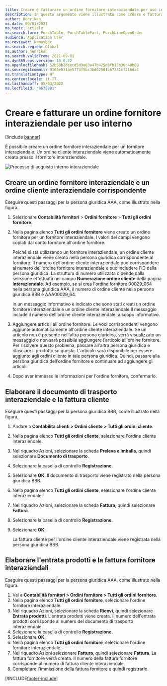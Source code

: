 ```yaml
---
title: Creare e fatturare un ordine fornitore interaziendale per uso interno
description: In questo argomento viene illustrato come creare e fatturare un ordine fornitore interaziendale per uso interno
author: Henrikan
ms.date: 09/01/2021
ms.topic: article
ms.search.form: PurchTable, PurchTablePart, PurchLineOpenOrder
audience: Application User
ms.reviewer: kamaybac
ms.search.region: Global
ms.author: henrikan
ms.search.validFrom: 2021-09-01
ms.dyn365.ops.version: 10.0.22
ms.openlocfilehash: 52b58b2dcecd5d9a83a47b425d6fb13b36c40b60
ms.sourcegitcommit: 9166e531ae5773f5bc3bd02501b67331cf216da4
ms.translationtype: HT
ms.contentlocale: it-IT
ms.lasthandoff: 05/03/2022
ms.locfileid: "8675881"
---
```

# <a name="create-and-invoice-an-intercompany-purchase-order-for-internal-use"></a>Creare e fatturare un ordine fornitore interaziendale per uso interno

[!include [banner](../../includes/banner.md)]

È possibile creare un ordine fornitore interaziendale per un fornitore interaziendale. Un ordine cliente interaziendale viene automaticamente creato presso il fornitore interaziendale.

![Processo di acquisto interno interaziendale](media/intercompanypurchaseprocess.png)

## <a name="create-an-intercompany-purchase-order-and-a-corresponding-intercompany-sales-order"></a>Creare un ordine fornitore interaziendale e un ordine cliente interaziendale corrispondente

Eseguire questi passaggi per la persona giuridica AAA, come illustrato nella figura.

1. Selezionare **Contabilità fornitori** \> **Ordini fornitore** \> **Tutti gli ordini fornitore**.
1. Nella pagina elenco **Tutti gli ordini fornitore** viene creato un ordine fornitore per un fornitore interaziendale. I valori dei campi vengono copiati dal conto fornitore all'ordine fornitore.

    Poiché si sta utilizzando un fornitore interaziendale, un ordine cliente interaziendale viene creato nella persona giuridica corrispondente al fornitore. Il numero dell'ordine cliente interaziendale può corrispondere al numero dell'ordine fornitore interaziendale e può includere l'ID della persona giuridica. La struttura di numero utilizzata dipende dalla selezione effettuata nel campo **Numerazione ordine cliente** della pagina **Interaziendale**. Ad esempio, se si crea l'ordine fornitore 00029\_064 nella persona giuridica AAA, il numero di ordine cliente nella persona giuridica BBB è AAA00029\_64.

    In un messaggio informativo è indicato che sono stati creati un ordine fornitore interaziendale e un ordine cliente interaziendale Il messaggio include il numero dell'ordine cliente interaziendale, a scopo informativo.

1. Aggiungere articoli all'ordine fornitore. Le voci corrispondenti vengono aggiunte automaticamente all'ordine cliente interaziendale. Se un articolo non è presente nell'altra persona giuridica, verrà visualizzato un messaggio e non sarà possibile aggiungere l'articolo all'ordine fornitore. Per risolvere questo problema, passare all'altra persona giuridica e rilasciare il prodotto su questa. L'articolo sarà disponibile per essere aggiunto agli ordini cliente in tale persona giuridica. Quindi, passare alla persona giuridica dell'ordine fornitore e continuare ad aggiungere gli articoli.
1. Dopo aver immesso le informazioni per l'ordine fornitore, confermarlo.

## <a name="process-the-intercompany-packing-slip-and-customer-invoice"></a>Elaborare il documento di trasporto interaziendale e la fattura cliente

Eseguire questi passaggi per la persona giuridica BBB, come illustrato nella figura.

1. Andare a **Contabilità clienti \> Ordini cliente \> Tutti gli ordini cliente**.
1. Nella pagina elenco **Tutti gli ordini cliente**, selezionare l'ordine cliente interaziendale.
1. Nel riquadro Azioni, selezionare la scheda **Preleva e imballa**, quindi selezionare **Documento di trasporto**.
1. Selezionare la casella di controllo **Registrazione**.
1. Selezionare **OK**. Il documento di trasporto viene registrato nella persona giuridica BBB.
1. Nella pagina elenco **Tutti gli ordini cliente**, selezionare l'ordine cliente interaziendale.
1. Nel riquadro Azioni, selezionare la scheda **Fattura**, quindi selezionare **Fattura**.
1. Selezionare la casella di controllo **Registrazione**.
1. Selezionare **OK**.

    La fattura cliente per l'ordine cliente interaziendale viene registrata nella persona giuridica BBB.

## <a name="process-the-intercompany-product-receipt-and-vendor-invoice"></a>Elaborare l'entrata prodotti e la fattura fornitore interaziendali

Eseguire questi passaggi per la persona giuridica AAA, come illustrato nella figura.

1. Vai a **Contabilità fornitori \> Ordini fornitore \> Tutti gli ordini fornitore**.
1. Nella pagina elenco **Tutti gli ordini fornitore**, selezionare l'ordine fornitore interaziendale.
1. Nel riquadro Azioni, selezionare la scheda **Ricevi**, quindi selezionare **Entrata prodotti**. L'entrata prodotti viene creata. Il numero dell'entrata prodotti corrisponde al numero del documento di trasporto interaziendale.
1. Selezionare la casella di controllo **Registrazione**.
1. Selezionare **OK**.
1. Nella pagina elenco **Tutti gli ordini fornitore**, selezionare l'ordine fornitore interaziendale.
1. Nel riquadro Azioni selezionare **Fattura**, quindi selezionare **Fattura**. La fattura fornitore verrà creata. Il numero della fattura fornitore corrisponde al numero di fattura cliente interaziendale.
1. Completare l'immissione della fattura fornitore e quindi registrarlo.

[!INCLUDE[footer-include](../../includes/footer-banner.md)]
